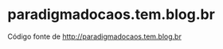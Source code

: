 paradigmadocaos.tem.blog.br
===========================

Código fonte de http://paradigmadocaos.tem.blog.br
